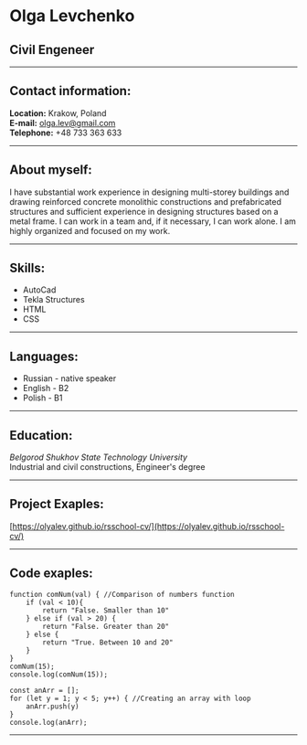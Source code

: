 # Olga Levchenko  
## Civil Engeneer  
---
## Contact information:  
**Location:** Krakow, Poland  
**E-mail:** olga.lev@gmail.com  
**Telephone:** +48 733 363 633  

---
## About myself:  
I have substantial work experience in designing multi-storey buildings and drawing 
reinforced concrete monolithic constructions and prefabricated structures and sufficient 
experience in designing structures based on a metal frame. I can work in a team and, 
if it necessary, I can work alone. I am highly organized and focused on my work.  

---
## Skills:  
- AutoCad  
- Tekla Structures  
- HTML  
- CSS  

---
## Languages:  
- Russian - native speaker  
- English - B2  
- Polish - B1  

---
## Education:  
_Belgorod Shukhov State Technology University_  
Industrial and civil constructions, Engineer's degree  

---
## Project Exaples:  
[https://olyalev.github.io/rsschool-cv/](https://olyalev.github.io/rsschool-cv/)

---
## Code exaples:  
```
function comNum(val) { //Comparison of numbers function
    if (val < 10){
        return "False. Smaller than 10"
    } else if (val > 20) {
        return "False. Greater than 20"
    } else {
        return "True. Between 10 and 20"
    }
}
comNum(15);
console.log(comNum(15));
``` 
```
const anArr = []; 
for (let y = 1; y < 5; y++) { //Creating an array with loop
    anArr.push(y)
}
console.log(anArr);
```
---

